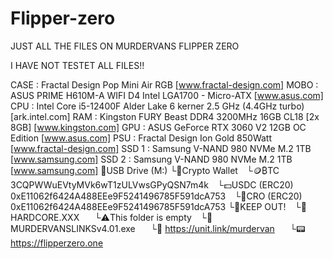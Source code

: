 # Flipper-zero
JUST ALL THE FILES ON MURDERVANS FLIPPER ZERO

I HAVE NOT TESTET ALL FILES!!

CASE : Fractal Design Pop Mini Air RGB [www.fractal-design.com]
MOBO : ASUS PRIME H610M-A WIFI D4 Intel LGA1700 - Micro-ATX [www.asus.com]
CPU : Intel Core i5-12400F Alder Lake 6 kerner 2.5 GHz (4.4GHz turbo) [ark.intel.com]
RAM : Kingston FURY Beast DDR4 3200MHz 16GB CL18 [2x 8GB] [www.kingston.com]
GPU : ASUS GeForce RTX 3060 V2 12GB OC Edition [www.asus.com]
PSU : Fractal Design Ion Gold 850Watt [www.fractal-design.com]
SSD 1 : Samsung V-NAND 980 NVMe M.2 1TB [www.samsung.com]
SSD 2 : Samsung V-NAND 980 NVMe M.2 1TB [www.samsung.com]
📁USB Drive (M:)
└📁Crypto Wallet
⠀└🪙₿TC 3CQPWWuEVtyMVk6wT1zULVwsGPyQSN7m4k
⠀└💵USDC (ERC20) 0xE11062f6424A488EEe9F5241496785F591dcA753
⠀└💎CRO (ERC20) 0xE11062f6424A488EEe9F5241496785F591dcA753
└📁KEEP OUT!
⠀└📁HARDCORE.XXX
⠀⠀└⚠️This folder is empty
⠀└📁MURDERVANSLINKSv4.01.exe
⠀⠀└🧬 https://unit.link/murdervan
⠀⠀└📟 https://flipperzero.one
